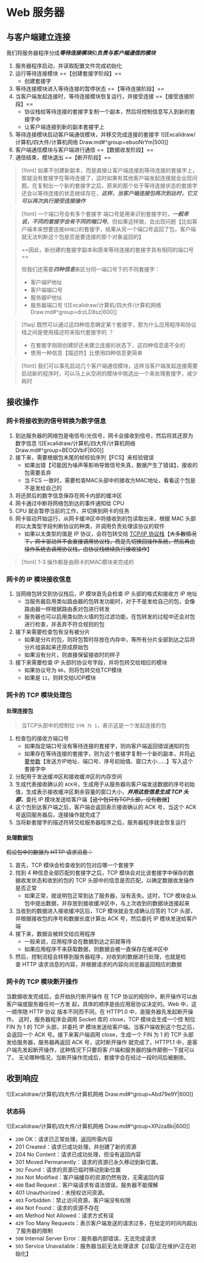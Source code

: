 # Web 服务器
## 与客户端建立连接
我们将服务器程序分成***等待连接模块***和***负责与客户端通信的模块***

1. 服务器程序启动，并读取配置文件完成初始化
2. 运行等待连接模块    ==【创建套接字阶段】==
	- 创建套接字    
3. 等待连接模块进入等待连接的暂停状态    ==【等待连接阶段】==
4. 当客户端发起连接时，等待连接模块恢复运行，并接受连接    ==【接受连接阶段】==
	- 协议栈给等待连接的套接字复制一个副本，然后将控制信息写入到新的套接字中
	- 让客户端连接到新的副本套接字上
5. 等待连接模块启动客户端通信模块，并移交完成连接的套接字
![[Excalidraw/计算机/四大件/计算机网络 Draw.md#^group=ebuoNrYm|500]]
6. 客户端通信模块与客户端进行通信    ==【数据收发阶段】==
7. 通信结束，模块退出    ==【断开阶段】==

>[!hint] 如果不创建新副本，而是直接让客户端连接到等待连接的套接字上，那就没有套接字在等待连接了，这时如果有其他客户端发起连接就会出现问题。在复制出一个新的套接字之后，原来的那个处于等待连接状态的套接字还会以等待连接的状态继续存在，***这样，当客户端连接包再次到达时，它又可以再次执行接受连接操作***

>[!hint] 一个端口号会有多个套接字 
>端口号是用来识别套接字的，***一般来说，不同的套接字会有不同的端口号***。但如果这样做，会出现问题【比如客户端本来想要连接`80端口`的套接字，结果从另一个端口号返回了包，客户端就无法判断这个包是否是要连接的那个对象返回的】
>
>==因此，新创建的套接字副本和原来等待连接的套接字具有相同的端口号==
>
>但我们还需要***四种信息***来区分同一端口号下的不同套接字：
>- 客户端IP地址
>- 客户端端口号
>- 服务器IP地址
>- 服务器端口号
>![[Excalidraw/计算机/四大件/计算机网络 Draw.md#^group=drzLD8sz|600]]

>[!faq] 既然可以通过这四种信息确定某个套接字，那为什么应用程序和协议栈之间是使用描述符来指代套接字的 ？
>- 在套接字刚刚创建好还未建立连接的状态下，这四种信息是不全的
>- 使用一种信息【描述符】比使用四种信息更简单

>[!hint] 我们可以事先启动几个客户端通信模块，这样当客户端发起连接需要启动新的程序时，可以马上从空闲的模块中挑选出一个来处理套接字，减少耗时
## 接收操作
### 网卡将接收到的信号转换为数字信息
1. 到达服务器的网络包是电信号/光信号，网卡会接收到信号，然后将其还原为数字信息
![[Excalidraw/计算机/四大件/计算机网络 Draw.md#^group=BEOQVbiF|600]]
2. 接下来，需要根据包末尾的帧校验序列【FCS】来校验错误
	- 如果出错【可能因为噪声等影响导致信号失真，数据产生了错误】，接收的包需要丢弃
	- 当 FCS 一致时，需要检查MAC头部中的接收方MAC地址，看看这个包是不是发给自己的
3. 将还原后的数字信息保存在网卡内部的缓冲区
4. 网卡通过中断将网络包到达的事件通知给 CPU
5. CPU 就会暂停当前的工作，并切换到网卡的任务
6. 网卡驱动开始运行，从网卡缓冲区中将接收到的包读取出来，根据 MAC 头部的以太类型字段判断协议的种类，并调用负责处理该协议的软件
    - 如果以太类型的值是 IP 协议，会将包转交给 <u>TCP/IP 协议栈</u>【~~大多数情况下，网卡驱动并不会直接调用协议栈，而是先切换回操作系统，然后再由操作系统去调用协议栈，由协议栈继续执行接收操作~~】

>[!hint] 1-3 操作都是由网卡的MAC模块来完成的

### 网卡的 IP 模块接收信息
1. 当网络包转交到协议栈后，IP 模块首先会检查 IP 头部的格式和接收方 IP 地址
    - 当服务器启用类似路由器的包转发功能时，对于不是发给自己的包，会像路由器一样根据路由表对包进行转发
    - 服务器也可以启用类似防火墙的包过滤功能，在包转发的过程中还会对包进行检查，并丢弃不符合规则的包
2. 接下来需要检查包有没有被分片
    - 如果是分片的包，则将包暂时存放在内存中，等所有分片全部到达之后将分片组装起来还原成原始包
    - 如果没有分片，则直接保留接收时的样子
3. 接下来需要检查 IP 头部的协议号字段，并将包转交给相应的模块
    - 如果协议号为 `06`，则将包转交给TCP模块
    - 如果是 `11`，则转交给UDP模块

### 网卡的 TCP 模块处理包
#### 处理连接包
>当TCP头部中的控制位 `SYN 为 1`，表示这是一个发起连接的包

1. 检查包的接收方端口号
    - 如果指定端口号没有等待连接的套接字，则向客户端返回错误通知的包 
    - 如果存在等待连接的套接字，则为这个套接字复制一个新的副本，并将<u>必要参数</u>【发送方IP地址、端口号、序号初始值、窗口大小……】写入这个套接字中
2. 分配用于发送缓冲区和接收缓冲区的内存空间
3. 生成代表接收确认的 `ACK号`，生成用于从服务器向客户端发送数据的序号初始值，生成表示接收缓冲区剩余容量的窗口大小，***并用这些信息生成 TCP 头部***，委托 IP 模块发送给客户端【~~这个包只有TCP头部，没有数据~~】
4. 这个包到达客户端之后，客户端会返回表示接收确认的 ACK 号，当这个 ACK 号返回服务器后，连接操作就完成了
5. 当将新套接字的描述符转交给服务器程序之后，服务器程序就会恢复运行

#### 处理数据包
~~假设包中的数据为 HTTP 请求消息：~~
1. 首先，TCP 模块会检查收到的包对应哪一个套接字
2. 找到 4 种信息全部匹配的套接字之后，TCP 模块会对比该套接字中保存的数据收发状态和收到的包的 TCP 头部中的信息是否匹配，以确定数据收发操作是否正常
    - 如果正常，就说明包正常到达了服务器，没有丢失。这时，TCP 模块会从包中提出数据，并存放到接收缓冲区中，与上次收到的数据块连接起来
3. 当收到的数据进入接收缓冲区后，TCP 模块就会生成确认应答的 TCP 头部，并根据接收包的序号和数据长度计算出 ACK 号，然后委托 IP 模块发送给客户端
4. 接下来，数据会被转交给应用程序
    - 一般来说，应用程序会在数据到达之前就等待
    - 如果应用程序不来获取数据，则数据会被一直保存在缓冲区中
6. 然后，控制流程会转移到服务器程序，对收到的数据进行处理，也就是检查 HTTP 请求消息的内容，并根据请求的内容向浏览器返回相应的数据

### 网卡的 TCP 模块断开操作
当数据收发完成后，会开始执行断开操作
在 TCP 协议的规则中，断开操作可以由客户端或服务器任何一方发 起，具体的顺序是由应用层协议决定的。Web 中，这一顺序随 HTTP 协议 版本不同而不同，在 HTTP1.0 中，是服务器先发起断开操作。
这时，服务器程序会调用 Socket 库的 close，TCP 模块会生成一个控 制位 FIN 为 1 的 TCP 头部，并委托 IP 模块发送给客户端。当客户端收到这个包之后，会返回一个 ACK 号。接下来客户端调用 close，生成一个 FIN 为 1 的 TCP 头部发给服务器，服务器再返回 ACK 号，这时断开操作 就完成了。HTTP1.1 中，是客户端先发起断开操作，这种情况下只要将客 户端和服务器的操作颠倒一下就可以了。
无论哪种情况，当断开操作完成后，套接字会在经过一段时间后被删除。



## 收到响应
![[Excalidraw/计算机/四大件/计算机网络 Draw.md#^group=Abd79e9Y|600]]
### 状态码
![[Excalidraw/计算机/四大件/计算机网络 Draw.md#^group=XPJza8ki|600]]
- `200` OK：请求已正常处理，返回所需内容
- 201 Created：请求已成功处理，并创建了新的资源
- 204 No Content：请求已成功处理，但没有返回内容
- 301 Moved Permanently：请求的资源已永久移动到新位置。
- `302` Found：请求的资源已临时移动到新位置
- `304` Not Modified：客户端缓存的资源仍然有效，无需返回内容
- `400` Bad Request：客户端请求有语法错误，服务器不能理解
- 401 Unauthorized：未授权访问资源。
- `403` Forbidden：禁止访问资源，客户端没有权限
- `404` Not Found：请求的资源不存在
- `405` Method Not Allowed：请求方式有误
- `429` Too Many Requests：表示客户端发送的请求过多，在给定的时间内超出了服务器的限制
- `500` Internal Server Error：服务器内部错误，无法完成请求
- `503` Service Unavailable：服务器当前无法处理请求【过载/正在维护/正在初始化】

